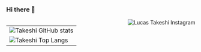 ### Hi there 👋
<!--
<a href="https://www.linkedin.com/in/takeshi-lucas/">
  <img align="right" alt="Lucas Takeshi LinkedIn" src="https://img.shields.io/badge/-Takeshi-8257E5?style=Linkedin&flat&logo=Linkedin&logoColor=white" />
</a>
-->
<a href="https://www.instagram.com/_lucasarakaki/">
  <img align="right" alt="Lucas Takeshi Instagram" src="https://img.shields.io/badge/-Takeshi-8257E5?style=Instagram&flat&logo=instagram&logoColor=white" />
</a>

  <table>
    <tr>
      <td> 
        <img src="https://github-readme-stats.vercel.app/api?username=lucasarakaki&show_icons=true&theme=tokyonight" alt="Takeshi GitHub stats">
      </td>
    </tr>
    <tr>
      <td>
        <img src="https://github-readme-stats.vercel.app/api/top-langs/?username=lucasarakaki&layout=compact&theme=tokyonight" alt="Takeshi Top Langs">
      </td>
    </tr>
  </table>

